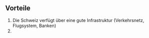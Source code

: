 
## **Vorteile** 
1. Die Schweiz verfügt über eine gute Infrastruktur (Verkehrsnetz, Flugsystem, Banken)
2. 
